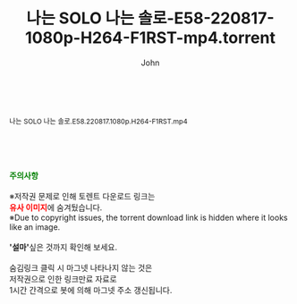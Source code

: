 ﻿---
layout: post
title:  "나는 SOLO 나는 솔로-E58-220817-1080p-H264-F1RST-mp4.torrent"
author: John
categories: [ 방송/음악 ]
tags: [  ]
image:  
description: "나는 SOLO 나는 솔로-E58-220817-1080p-H264-F1RST-mp4 torrent 정보 공유"
toc: true
toc_sticky: true
---

<br>
<div class="view-img">
<a class="view_image" href="http://torrentmobile62.com/bbs/view_image.php?fn=%2Fdata%2Ffile%2Fmusic%2F469716874_MAunT0zg_d22ec39195ad8785dcba0a2d73f84c6c79e66280.jpg" target="_blank"><img alt="" class="img-tag" content="http://torrentmobile62.com/data/file/music/469716874_MAunT0zg_d22ec39195ad8785dcba0a2d73f84c6c79e66280.jpg" itemprop="image" src="http://torrentmobile62.com/data/file/music/thumb-469716874_MAunT0zg_d22ec39195ad8785dcba0a2d73f84c6c79e66280_835x2212.jpg"/></a></div><div class="view-content" itemprop="description">
<p><span style="font-size:12px;">나는 SOLO 나는 솔로.E58.220817.1080p.H264-F1RST.mp4</span> </p> </div>
    
<br><br><br>
<p data-ke-size="size16"><b><span style="color: green;">주의사항</span></b><br /><br />※저작권 문제로 인해 토렌트 다운로드 링크는<br /><b><span style="color: red;">유사 이미지</span></b>에 숨겨뒀습니다.<br />※Due to copyright issues, the torrent download link is hidden where it looks like an image.<br /><br /><b>'설마'</b>싶은 것까지 확인해 보세요.<br /><br />숨김링크 클릭 시 마그넷 나타나지 않는 것은<br />저작권으로 인한 링크만료 자료로<br />1시간 간격으로 봇에 의해 마그넷 주소 갱신됩니다.</p>
